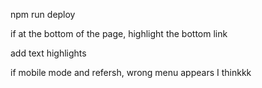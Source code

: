 npm run deploy

if at the bottom of the page, highlight the bottom link

add text highlights

if mobile mode and refersh, wrong menu appears I thinkkk